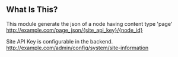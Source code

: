 What Is This?
-------------

This module generate the json of a node having content type 'page'
http://example.com/page_json/{site_api_key}/{node_id}

Site API Key is configurable in the backend.
http://example.com/admin/config/system/site-information


